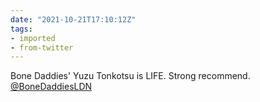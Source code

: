 ```yaml
---
date: "2021-10-21T17:10:12Z"
tags:
- imported
- from-twitter
---
```

Bone Daddies' Yuzu Tonkotsu is LIFE. Strong recommend. [@BoneDaddiesLDN](https://twitter.com/BoneDaddiesLDN)
